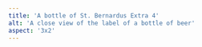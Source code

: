 ```yaml
---
title: 'A bottle of St. Bernardus Extra 4'
alt: 'A close view of the label of a bottle of beer'
aspect: '3x2'
---
```

